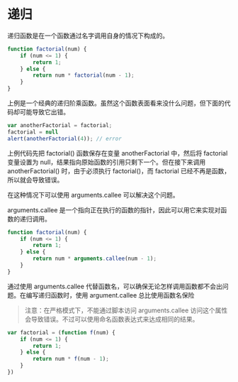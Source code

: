 # 递归

递归函数是在一个函数通过名字调用自身的情况下构成的。

```javascript
function factorial(num) {
    if (num <= 1) {
        return 1;
    } else {
        return num * factorial(num - 1);
    }
}
```

上例是一个经典的递归阶乘函数。虽然这个函数表面看来没什么问题，但下面的代码却可能导致它出错。

```javascript
var anotherFactorial = factorial;
factorial = null
alert(anotherFactorial(4)); // error
```

上例代码先把 factorial() 函数保存在变量 anotherFactorial 中，然后将 factorial 变量设置为 null，结果指向原始函数的引用只剩下一个。但在接下来调用 anotherFactorial() 时，由于必须执行 factorial()，而 factorial 已经不再是函数，所以就会导致错误。

在这种情况下可以使用 arguments.callee 可以解决这个问题。

arguments.callee 是一个指向正在执行的函数的指针，因此可以用它来实现对函数的递归调用。

```javascript
function factorial(num) {
    if (num <= 1) {
        return 1;
    } else {
        return num * arguments.callee(num - 1);
    }
}
```

通过使用 arguments.callee 代替函数名，可以确保无论怎样调用函数都不会出问题。在编写递归函数时，使用 argument.callee 总比使用函数名保险

> 注意：在严格模式下，不能通过脚本访问 arguments.callee 访问这个属性会导致错误。不过可以使用命名函数表达式来达成相同的结果。

```javascript
var factorial = (function f(num) {
    if (num <= 1) {
        return 1;
    } else {
        return num * f(num - 1);
    }
})
```

